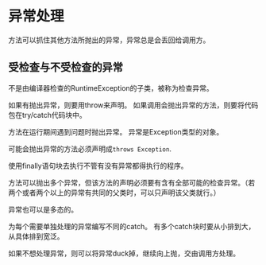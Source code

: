 # 异常处理

方法可以抓住其他方法所抛出的异常，异常总是会丢回给调用方。

## 受检查与不受检查的异常
不是由编译器检查的RuntimeException的子类，被称为检查异常。

如果有抛出异常，则要用throw来声明。
如果调用会抛出异常的方法，则要将代码包在try/catch代码块中。

方法在运行期间遇到问题时抛出异常。
异常是Exception类型的对象。

可能会抛出异常的方法必须声明成`throws Exception`.

使用finally语句块去执行不管有没有异常都得执行的程序。

方法可以抛出多个异常，但该方法的声明必须要有含有全部可能的检查异常。（若两个或者两个以上的异常有共同的父类时，可以只声明该父类就行。）

异常也可以是多态的。

为每个需要单独处理的异常编写不同的catch。
有多个catch块时要从小排到大，从具体排到宽泛。

如果不想处理异常，则可以将异常duck掉，继续向上抛，交由调用方处理。

